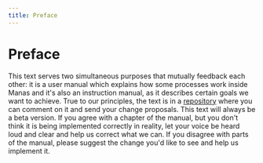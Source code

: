 ```yaml
---
title: Preface
---
```

# Preface

This text serves two simultaneous purposes that mutually feedback each other: it is a user manual which explains how some processes work inside Manas and it's also an instruction manual, as it describes certain goals we want to achieve. True to our principles, the text is in a [repository](https://github.com/manastech/handbook) where you can comment on it and send your change proposals. This text will always be a beta version. If you agree with a chapter of the manual, but you don't think it is being implemented correctly in reality, let your voice be heard loud and clear and help us correct what we can. If you disagree with parts of the manual, please suggest the change you'd like to see and help us implement it.
